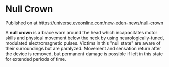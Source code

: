 # Null Crown
Published on  at https://universe.eveonline.com/new-eden-news/null-crown

A **null crown** is a brace worn around the head which incapacitates
motor skills and physical movement below the neck by using
neurologically-tuned, modulated electromagnetic pulses. Victims in this
"null state" are aware of their surroundings but are paralyzed. Movement
and sensation return after the device is removed, but permanent damage
is possible if left in this state for extended periods of time.
